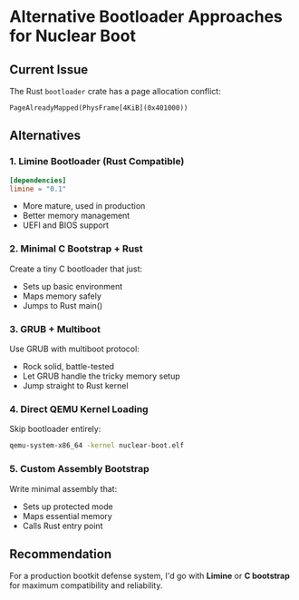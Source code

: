 # Alternative Bootloader Approaches for Nuclear Boot

## Current Issue
The Rust `bootloader` crate has a page allocation conflict:
```
PageAlreadyMapped(PhysFrame[4KiB](0x401000))
```

## Alternatives

### 1. Limine Bootloader (Rust Compatible)
```toml
[dependencies]
limine = "0.1"
```
- More mature, used in production
- Better memory management
- UEFI and BIOS support

### 2. Minimal C Bootstrap + Rust
Create a tiny C bootloader that just:
- Sets up basic environment
- Maps memory safely  
- Jumps to Rust main()

### 3. GRUB + Multiboot
Use GRUB with multiboot protocol:
- Rock solid, battle-tested
- Let GRUB handle the tricky memory setup
- Jump straight to Rust kernel

### 4. Direct QEMU Kernel Loading
Skip bootloader entirely:
```bash
qemu-system-x86_64 -kernel nuclear-boot.elf
```

### 5. Custom Assembly Bootstrap
Write minimal assembly that:
- Sets up protected mode
- Maps essential memory
- Calls Rust entry point

## Recommendation
For a production bootkit defense system, I'd go with **Limine** or **C bootstrap** for maximum compatibility and reliability.
